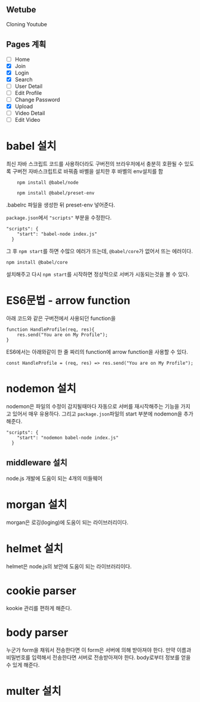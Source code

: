 ## Wetube

Cloning Youtube

## Pages 계획

- [ ] Home
- [x] Join
- [x] Login
- [x] Search
- [ ] User Detail
- [ ] Edit Profile
- [ ] Change Password
- [x] Upload
- [ ] Video Detail
- [ ] Edit Video

# babel 설치

최신 자바 스크립트 코드를 사용하더라도 구버전의 브라우저에서 충분히 호환될 수 있도록 구버전 자바스크립트로 바꿔줌
바벨을 설치한 후 바벨의 env설치를 함

```{.javascript}
    npm install @babel/node

    npm install @babel/preset-env
```

.babelrc 파일을 생성한 뒤 preset-env 넣어준다.

`package.json`에서 `"scripts"` 부분을 수정한다.

```
"scripts": {
    "start": "babel-node index.js"
  }
```

그 후 `npm start`를 하면 수많으 에러가 뜨는데, `@babel/core`가 없어서 뜨는 에러이다.

```
npm install @babel/core
```

설치해주고 다시 `npm start`를 시작하면 정상적으로 서버가 시동되는것을 볼 수 있다.

# ES6문법 - arrow function

아래 코드와 같은 구버전에서 사용되던 function을

```
function HandleProfile(req, res){
    res.send("You are on My Profile");
}
```

ES6에서는 아래와같이 한 줄 짜리의 function에 arrow function을 사용할 수 있다.

```
const HandleProfile = (req, res) => res.send("You are on My Profile");
```

# nodemon 설치

nodemon은 파일의 수정이 감지될때마다 자동으로 서버를 재시작해주는 기능을 가지고 있어서 매우 유용하다.
그리고 `package.json`파일의 start 부분에 nodemon을 추가해준다.

```
"scripts": {
    "start": "nodemon babel-node index.js"
  }
```

## middleware 설치

node.js 개발에 도움이 되는 4개의 미들웨어

# morgan 설치

morgan은 로깅(loging)에 도움이 되는 라이브러리이다.

# helmet 설치

helmet은 node.js의 보안에 도움이 되는 라이브러리이다.

# cookie parser

kookie 관리를 편하게 해준다.

# body parser

누군가 form을 채워서 전송한다면 이 form은 서버에 의해 받아져야 한다.
만약 이름과 비밀번호를 입력해서 전송한다면 서버로 전송받아져야 한다.
body로부터 정보를 얻을 수 있게 해준다.

# multer 설치
